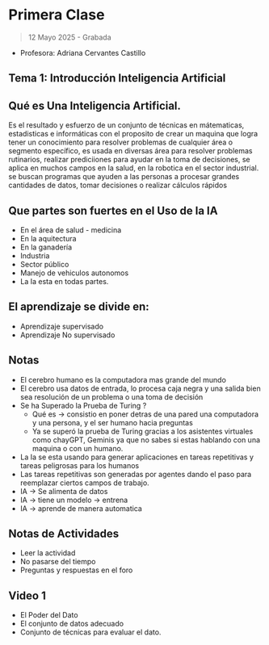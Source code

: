 # Primera Clase 
> 12 Mayo 2025 - Grabada 

- Profesora: Adriana Cervantes Castillo 

## Tema 1: Introducción Inteligencia Artificial 

## Qué es Una Inteligencia Artificial. 

Es el resultado y esfuerzo de un conjunto de técnicas en mátematicas, estadisticas e informáticas con el proposito de crear un maquina que logra tener un conocimiento para resolver problemas de cualquier área o segmento específico, es usada en diversas área para resolver problemas rutinarios, realizar prediciiones para ayudar en la toma de decisiones, se aplica en muchos campos en la salud, en la robotica en el sector industrial. se buscan programas que ayuden a las personas a procesar grandes cantidades de datos, tomar decisiones o realizar cálculos rápidos


## Que partes son fuertes en el Uso de la IA 
- En el área de salud - medicina
- En la aquitectura 
- En la ganadería 
- Industria 
- Sector público 
- Manejo de vehiculos autonomos 
- La Ia esta en todas partes. 


## El aprendizaje se divide en:
- Aprendizaje supervisado 
- Aprendizaje No supervisado 


## Notas 
- El cerebro humano es la computadora mas grande del mundo
- El cerebro usa datos de entrada, lo procesa caja negra y una salida bien sea resolución de un problema o una toma de decisión
- Se ha Superado la Prueba de Turing ? 
    - Qué es -> consistio en poner detras de una pared una computadora y una persona, y el ser humano hacia preguntas 
    - Ya se superó la prueba de Turing gracias a los asistentes virtuales como chayGPT, Geminis ya que no sabes si estas hablando con una maquina o con un humano. 
- La Ia se esta usando para generar aplicaciones en tareas repetitivas y tareas peligrosas para los humanos
- Las tareas repetitivas son generadas por agentes dando el paso para reemplazar ciertos campos de trabajo. 
- IA -> Se alimenta de datos 
- IA -> tiene un modelo -> entrena 
- IA -> aprende de manera automatica 

## Notas de Actividades 
- Leer la actividad 
- No pasarse del tiempo
- Preguntas y respuestas en el foro 

## Video 1 
- El Poder del Dato 
- El conjunto de datos adecuado 
- Conjunto de técnicas para evaluar el dato. 









